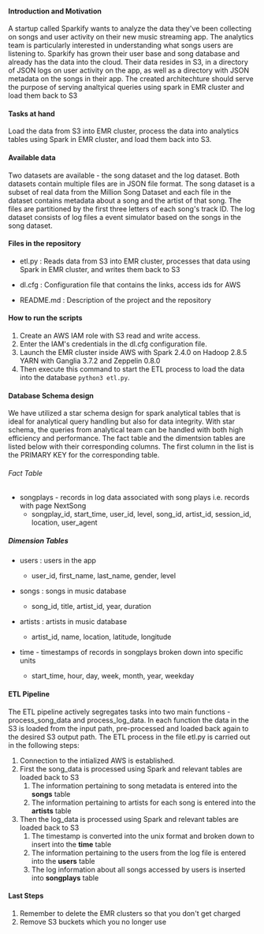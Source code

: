 #### Introduction and Motivation
A startup called Sparkify wants to analyze the data they've been collecting on songs and user activity on their new music streaming app. The analytics team is particularly interested in understanding what songs users are listening to. Sparkify has grown their user base and song database and already has the data into the cloud. Their data resides in S3, in a directory of JSON logs on user activity on the app, as well as a directory with JSON metadata on the songs in their app. The created architechture should serve the purpose of serving analtyical queries using spark in EMR cluster and load them back to S3

#### Tasks at hand
Load the data from S3 into EMR cluster, process the data into analytics tables using Spark in EMR cluster, and load them back into S3.

#### Available data
Two datasets are available - the song dataset and the log dataset. Both datasets contain multiple files are in JSON file format. The song dataset is a subset of real data from the Million Song Dataset and each file in the dataset contains metadata about a song and the artist of that song. The files are partitioned by the first three letters of each song's track ID. The log dataset consists of log files a event simulator based on the songs in the song dataset. 

#### Files in the repository

- etl.py : Reads data from S3 into EMR cluster, processes that data using Spark in EMR cluster, and writes them back to S3 

- dl.cfg : Configuration file that contains the links, access ids for AWS

- README.md : Description of the project and the repository

#### How to run the scripts

1. Create an AWS IAM role with S3 read and write access.
2. Enter the IAM's credentials in the dl.cfg configuration file.
3. Launch the EMR cluster inside AWS with Spark 2.4.0 on Hadoop 2.8.5 YARN with Ganglia 3.7.2 and Zeppelin 0.8.0
4. Then execute this command to start the ETL process to load the data into the database `python3 etl.py`.

#### Database Schema design

We have utilized a star schema design for spark analytical tables that is ideal for analytical query handling but also for data integrity. With star schema, the queries from analytical team can be handled with both high efficiency and performance. The fact table and the dimentsion tables are listed below with their corresponding columns. The first column in the list is the PRIMARY KEY for the corresponding table.

###### Fact Table

- songplays - records in log data associated with song plays i.e. records with page NextSong
    - songplay_id, start_time, user_id, level, song_id, artist_id, session_id, location, user_agent

##### Dimension Tables

- users : users in the app
    - user_id, first_name, last_name, gender, level

- songs : songs in music database
    - song_id, title, artist_id, year, duration

- artists : artists in music database
    - artist_id, name, location, latitude, longitude

- time - timestamps of records in songplays broken down into specific units
    - start_time, hour, day, week, month, year, weekday

#### ETL Pipeline
The ETL pipeline actively segregates tasks into two main functions - process_song_data and process_log_data. In each function the data in the S3 is loaded from the input path, pre-processed and loaded back again to the desired S3 output path. The ETL process in the file etl.py is carried out in the following steps:

1. Connection to the intialized AWS is established.
2. First the song_data is processed using Spark and relevant tables are loaded back to S3
    1. The information pertaining to song metadata is entered into the **songs** table
    2. The information pertaining to artists for each song is entered into the **artists** table
3. Then the log_data is processed using Spark and relevant tables are loaded back to S3  
    1. The timestamp is converted into the unix format and broken down to insert into the **time** table
    2. The information pertaining to the users from the log file is entered into the **users** table
    3. The log information about all songs accessed by users is inserted into **songplays** table


#### Last Steps
1. Remember to delete the EMR clusters so that you don't get charged
2. Remove S3 buckets which you no longer use
